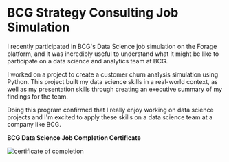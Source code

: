 # BCG Strategy Consulting Job Simulation

I recently participated in BCG's Data Science job simulation on the Forage platform, and it was incredibly useful to understand what it might be like to participate on a data science and analytics team at BCG.

I worked on a project to create a customer churn analysis simulation using Python. This project built my data science skills in a real-world context, as well as my presentation skills through creating an executive summary of my findings for the team. 

Doing this program confirmed that I really enjoy working on data science projects and I'm excited to apply these skills on a data science team at a company like BCG.

**BCG Data Science Job Completion Certificate**

![certificate of completion](https://github.com/martinktay/boston-group-consulting-data-science-job-simulation-project/assets/15663589/e9b328a8-a298-4e32-b81a-128874e78b15)
